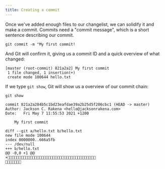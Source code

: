 ```yaml
---
title: Creating a commit
---
```


Once we've added enough files to our changelist, we can solidify it and make a commit.
Commits need a "commit message", which is a short sentence describing our commit.

```
git commit -m "My first commit!
```
And Git will confirm it, giving us a commit ID and a quick overview of what changed:
```
[master (root-commit) 821a2a2] My first commit
 1 file changed, 1 insertion(+)
 create mode 100644 hello.txt
```

If we type `git show`, Git will show us a overview of our commit chain:
```
git show
```
```
commit 821a2a284b5c1bd23eafdae39a2b25d5f206cbc1 (HEAD -> master)
Author: Jackson C. Rakena <hello@jacksonrakena.com>
Date:   Fri May 7 11:55:53 2021 +1200

    My first commit

diff --git a/hello.txt b/hello.txt
new file mode 100644
index 0000000..666a5fb
--- /dev/null
+++ b/hello.txt
@@ -0,0 +1 @@
+🕋🕋🕋🕋🕋🕋🕋🕋🕋🕋🕋🕋🕋🕋🕋🕋🕋🕋🕋🕋🕋🕋🕋🕋🕋🕋🕋🕋🕋🕋🕋🕋🕋🕋🕋🕋🕋🕋🕋
🕋🕋🕋🕋🕋🕋🕋
```
